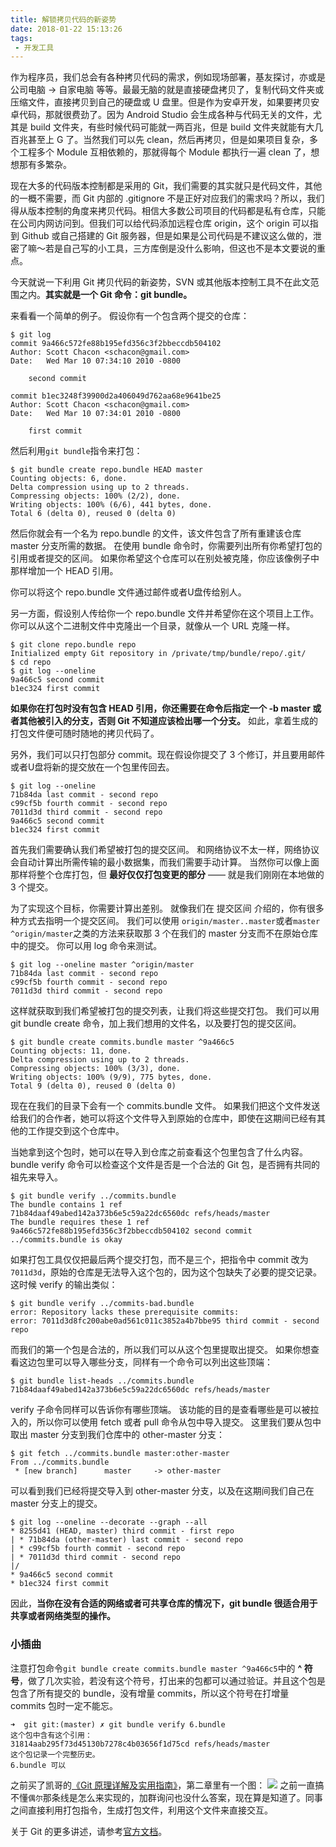 ```yaml
---
title: 解锁拷贝代码的新姿势
date: 2018-01-22 15:13:26
tags:
 - 开发工具
---
```

作为程序员，我们总会有各种拷贝代码的需求，例如现场部署，基友探讨，亦或是 公司电脑 -> 自家电脑 等等。最最无脑的就是直接硬盘拷贝了，复制代码文件夹或压缩文件，直接拷贝到自己的硬盘或 U 盘里。但是作为安卓开发，如果要拷贝安卓代码，那就很费劲了。因为 Android Studio 会生成各种与代码无关的文件，尤其是 build 文件夹，有些时候代码可能就一两百兆，但是 build 文件夹就能有大几百兆甚至上 G 了。当然我们可以先 clean，然后再拷贝，但是如果项目复杂，多个工程多个 Module 互相依赖的，那就得每个 Module 都执行一遍 clean 了，想想那有多繁杂。

现在大多的代码版本控制都是采用的 Git，我们需要的其实就只是代码文件，其他的一概不需要，而 Git 内部的 .gitignore 不是正好对应我们的需求吗？所以，我们得从版本控制的角度来拷贝代码。相信大多数公司项目的代码都是私有仓库，只能在公司内网访问到。但我们可以给代码添加远程仓库 origin，这个 origin 可以指到 Github 或自己搭建的 Git 服务器，但是如果是公司代码是不建议这么做的，泄密了嘛～若是自己写的小工具，三方库倒是没什么影响，但这也不是本文要说的重点。

今天就说一下利用 Git 拷贝代码的新姿势，SVN 或其他版本控制工具不在此文范围之内。**其实就是一个 Git 命令：git bundle。**

<!-- more -->

来看看一个简单的例子。 假设你有一个包含两个提交的仓库：
```
$ git log
commit 9a466c572fe88b195efd356c3f2bbeccdb504102
Author: Scott Chacon <schacon@gmail.com>
Date:   Wed Mar 10 07:34:10 2010 -0800

    second commit

commit b1ec3248f39900d2a406049d762aa68e9641be25
Author: Scott Chacon <schacon@gmail.com>
Date:   Wed Mar 10 07:34:01 2010 -0800

    first commit
```
然后利用``git bundle``指令来打包：
```
$ git bundle create repo.bundle HEAD master
Counting objects: 6, done.
Delta compression using up to 2 threads.
Compressing objects: 100% (2/2), done.
Writing objects: 100% (6/6), 441 bytes, done.
Total 6 (delta 0), reused 0 (delta 0)
```
然后你就会有一个名为 repo.bundle 的文件，该文件包含了所有重建该仓库 master 分支所需的数据。 在使用 bundle 命令时，你需要列出所有你希望打包的引用或者提交的区间。 如果你希望这个仓库可以在别处被克隆，你应该像例子中那样增加一个 HEAD 引用。

你可以将这个 repo.bundle 文件通过邮件或者U盘传给别人。

另一方面，假设别人传给你一个 repo.bundle 文件并希望你在这个项目上工作。 你可以从这个二进制文件中克隆出一个目录，就像从一个 URL 克隆一样。
```
$ git clone repo.bundle repo
Initialized empty Git repository in /private/tmp/bundle/repo/.git/
$ cd repo
$ git log --oneline
9a466c5 second commit
b1ec324 first commit
```
**如果你在打包时没有包含 HEAD 引用，你还需要在命令后指定一个 -b master 或者其他被引入的分支，否则 Git 不知道应该检出哪一个分支。** 如此，拿着生成的打包文件便可随时随地的拷贝代码了。

另外，我们可以只打包部分 commit。现在假设你提交了 3 个修订，并且要用邮件或者U盘将新的提交放在一个包里传回去。
```
$ git log --oneline
71b84da last commit - second repo
c99cf5b fourth commit - second repo
7011d3d third commit - second repo
9a466c5 second commit
b1ec324 first commit
```
首先我们需要确认我们希望被打包的提交区间。 和网络协议不太一样，网络协议会自动计算出所需传输的最小数据集，而我们需要手动计算。 当然你可以像上面那样将整个仓库打包，但 **最好仅仅打包变更的部分** —— 就是我们刚刚在本地做的 3 个提交。

为了实现这个目标，你需要计算出差别。 就像我们在 提交区间 介绍的，你有很多种方式去指明一个提交区间。 我们可以使用 ``origin/master..master``或者``master ^origin/master``之类的方法来获取那 3 个在我们的 master 分支而不在原始仓库中的提交。 你可以用 log 命令来测试。
```
$ git log --oneline master ^origin/master
71b84da last commit - second repo
c99cf5b fourth commit - second repo
7011d3d third commit - second repo
```
这样就获取到我们希望被打包的提交列表，让我们将这些提交打包。 我们可以用 git bundle create 命令，加上我们想用的文件名，以及要打包的提交区间。
```
$ git bundle create commits.bundle master ^9a466c5
Counting objects: 11, done.
Delta compression using up to 2 threads.
Compressing objects: 100% (3/3), done.
Writing objects: 100% (9/9), 775 bytes, done.
Total 9 (delta 0), reused 0 (delta 0)
```
现在在我们的目录下会有一个 commits.bundle 文件。 如果我们把这个文件发送给我们的合作者，她可以将这个文件导入到原始的仓库中，即使在这期间已经有其他的工作提交到这个仓库中。

当她拿到这个包时，她可以在导入到仓库之前查看这个包里包含了什么内容。 bundle verify 命令可以检查这个文件是否是一个合法的 Git 包，是否拥有共同的祖先来导入。
```
$ git bundle verify ../commits.bundle
The bundle contains 1 ref
71b84daaf49abed142a373b6e5c59a22dc6560dc refs/heads/master
The bundle requires these 1 ref
9a466c572fe88b195efd356c3f2bbeccdb504102 second commit
../commits.bundle is okay
```
如果打包工具仅仅把最后两个提交打包，而不是三个，把指令中 commit 改为 ``7011d3d``，原始的仓库是无法导入这个包的，因为这个包缺失了必要的提交记录。这时候 verify 的输出类似：
```
$ git bundle verify ../commits-bad.bundle
error: Repository lacks these prerequisite commits:
error: 7011d3d8fc200abe0ad561c011c3852a4b7bbe95 third commit - second repo
```
而我们的第一个包是合法的，所以我们可以从这个包里提取出提交。 如果你想查看这边包里可以导入哪些分支，同样有一个命令可以列出这些顶端：
```
$ git bundle list-heads ../commits.bundle
71b84daaf49abed142a373b6e5c59a22dc6560dc refs/heads/master
```
verify 子命令同样可以告诉你有哪些顶端。 该功能的目的是查看哪些是可以被拉入的，所以你可以使用 fetch 或者 pull 命令从包中导入提交。 这里我们要从包中取出 master 分支到我们仓库中的 other-master 分支：
```
$ git fetch ../commits.bundle master:other-master
From ../commits.bundle
 * [new branch]      master     -> other-master
```
可以看到我们已经将提交导入到 other-master 分支，以及在这期间我们自己在 master 分支上的提交。
```
$ git log --oneline --decorate --graph --all
* 8255d41 (HEAD, master) third commit - first repo
| * 71b84da (other-master) last commit - second repo
| * c99cf5b fourth commit - second repo
| * 7011d3d third commit - second repo
|/
* 9a466c5 second commit
* b1ec324 first commit
```
因此，**当你在没有合适的网络或者可共享仓库的情况下，git bundle 很适合用于共享或者网络类型的操作。**

### 小插曲
注意打包命令``git bundle create commits.bundle master ^9a466c5``中的 **^ 符号**，做了几次实验，若没有这个符号，打出来的包都可以通过验证。并且这个包是包含了所有提交的 bundle，没有增量 commits，所以这个符号在打增量 commits 包时一定不能忘。
```
➜  git git:(master) ✗ git bundle verify 6.bundle
这个包中含有这个引用：
31814aab295f73d45130b7278c4b03656f1d75cd refs/heads/master
这个包记录一个完整历史。
6.bundle 可以
```

之前买了凯哥的[《Git 原理详解及实用指南》](https://juejin.im/book/5a124b29f265da431d3c472e)，第二章里有一个图：
![](https://user-gold-cdn.xitu.io/2017/11/30/1600a9a4a20c2e6e?imageView2/0/w/1280/h/960/format/webp/ignore-error/1)
之前一直搞不懂``偶尔``那条线是怎么来实现的，加群询问也没什么答案，现在算是知道了。同事之间直接利用打包指令，生成打包文件，利用这个文件来直接交互。

关于 Git 的更多讲述，请参考[官方文档](https://git-scm.com/book/zh/v2/Git-%E5%B7%A5%E5%85%B7-%E6%89%93%E5%8C%85)。
